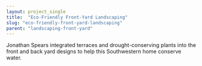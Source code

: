 ```yaml
---
layout: project_single
title:  "Eco-Friendly Front-Yard Landscaping"
slug: "eco-friendly-front-yard-landscaping"
parent: "landscaping-front-yard"
---
```

Jonathan Spears integrated terraces and drought-conserving plants into the front and back yard designs to help this Southwestern home conserve water.